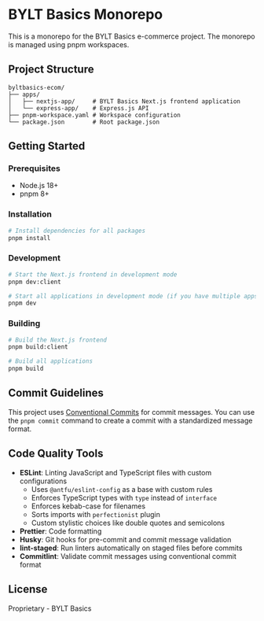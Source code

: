 # BYLT Basics Monorepo

This is a monorepo for the BYLT Basics e-commerce project. The monorepo is managed using pnpm workspaces.

## Project Structure

```
byltbasics-ecom/
├── apps/
│   ├── nextjs-app/     # BYLT Basics Next.js frontend application
│   └── express-app/    # Express.js API
├── pnpm-workspace.yaml # Workspace configuration
└── package.json        # Root package.json
```

## Getting Started

### Prerequisites

- Node.js 18+
- pnpm 8+

### Installation

```bash
# Install dependencies for all packages
pnpm install
```

### Development

```bash
# Start the Next.js frontend in development mode
pnpm dev:client

# Start all applications in development mode (if you have multiple apps)
pnpm dev
```

### Building

```bash
# Build the Next.js frontend
pnpm build:client

# Build all applications
pnpm build
```

## Commit Guidelines

This project uses [Conventional Commits](https://www.conventionalcommits.org/) for commit messages.
You can use the `pnpm commit` command to create a commit with a standardized message format.

## Code Quality Tools

- **ESLint**: Linting JavaScript and TypeScript files with custom configurations
  - Uses `@antfu/eslint-config` as a base with custom rules
  - Enforces TypeScript types with `type` instead of `interface`
  - Enforces kebab-case for filenames
  - Sorts imports with `perfectionist` plugin
  - Custom stylistic choices like double quotes and semicolons
- **Prettier**: Code formatting
- **Husky**: Git hooks for pre-commit and commit message validation
- **lint-staged**: Run linters automatically on staged files before commits
- **Commitlint**: Validate commit messages using conventional commit format

## License

Proprietary - BYLT Basics
